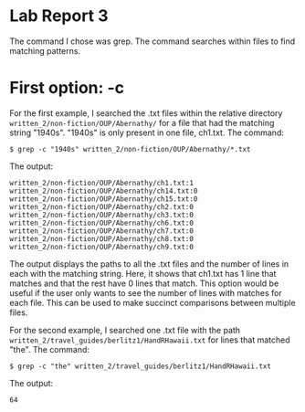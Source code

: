 # Lab Report 3

The command I chose was grep. The command searches within files to find matching patterns.

# First option: -c
For the first example, I searched the .txt files within the relative directory `written_2/non-fiction/OUP/Abernathy/` for a file that had the matching string "1940s". 
"1940s" is only present in one file, ch1.txt.
The command:
```
$ grep -c "1940s" written_2/non-fiction/OUP/Abernathy/*.txt
```
The output:
```
written_2/non-fiction/OUP/Abernathy/ch1.txt:1
written_2/non-fiction/OUP/Abernathy/ch14.txt:0
written_2/non-fiction/OUP/Abernathy/ch15.txt:0
written_2/non-fiction/OUP/Abernathy/ch2.txt:0
written_2/non-fiction/OUP/Abernathy/ch3.txt:0
written_2/non-fiction/OUP/Abernathy/ch6.txt:0
written_2/non-fiction/OUP/Abernathy/ch7.txt:0
written_2/non-fiction/OUP/Abernathy/ch8.txt:0
written_2/non-fiction/OUP/Abernathy/ch9.txt:0
```
The output displays the paths to all the .txt files and the number of lines in each with the matching string. Here, it shows that ch1.txt has 1 line that matches 
and that the rest have 0 lines that match. This option would be useful if the user only wants to see the number of lines with matches for each file. This can be 
used to make succinct comparisons between multiple files.

For the second example, I searched one .txt file with the path `written_2/travel_guides/berlitz1/HandRHawaii.txt` for lines that matched "the".
The command:
```
$ grep -c "the" written_2/travel_guides/berlitz1/HandRHawaii.txt
```
The output:
```
64
```
